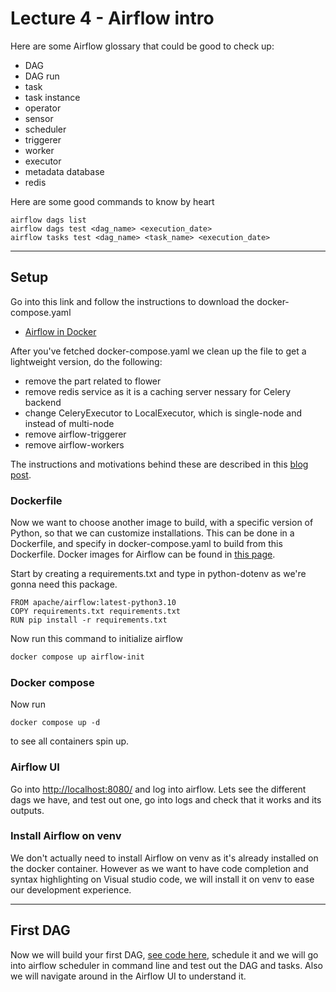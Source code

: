 # Lecture 4 - Airflow intro

Here are some Airflow glossary that could be good to check up:

- DAG
- DAG run
- task
- task instance
- operator
- sensor
- scheduler
- triggerer
- worker
- executor
- metadata database
- redis

Here are some good commands to know by heart 

```
airflow dags list 
airflow dags test <dag_name> <execution_date>
airflow tasks test <dag_name> <task_name> <execution_date>
```

---
## Setup

Go into this link and follow the instructions to download the docker-compose.yaml
- [Airflow in Docker](https://airflow.apache.org/docs/apache-airflow/stable/howto/docker-compose/index.html)

After you've fetched docker-compose.yaml we clean up the file to get a lightweight version, do the following:

- remove the part related to flower
- remove redis service as it is a caching server nessary for Celery backend
- change CeleryExecutor to LocalExecutor, which is single-node and instead of multi-node
- remove airflow-triggerer 
- remove airflow-workers

The instructions and motivations behind these are described in this [blog post](https://datatalks.club/blog/how-to-setup-lightweight-local-version-for-airflow.html).

### Dockerfile

Now we want to choose another image to build, with a specific version of Python, so that we can customize installations. This can be done in a Dockerfile, and specify in docker-compose.yaml to build from this Dockerfile. Docker images for Airflow can be found in [this page](https://airflow.apache.org/docs/docker-stack/index.html).  

Start by creating a requirements.txt and type in python-dotenv as we're gonna need this package. 

```docker
FROM apache/airflow:latest-python3.10
COPY requirements.txt requirements.txt
RUN pip install -r requirements.txt
```

Now run this command to initialize airflow

```bash
docker compose up airflow-init
```

### Docker compose

Now run 

```docker
docker compose up -d 
```

to see all containers spin up. 

### Airflow UI 

Go into [http://localhost:8080/](http://localhost:8080/) and log into airflow. Lets see the different dags we have, and test out one, go into logs and check that it works and its outputs. 

### Install Airflow on venv

We don't actually need to install Airflow on venv as it's already installed on the docker container. However as we want to have code completion and syntax highlighting on Visual studio code, we will install it on venv to ease our development experience. 

--- 
## First DAG

Now we will build your first DAG, [see code here](https://github.com/kokchun/Data-engineering-AI22/tree/main/Lecture-code/Lec4-Airflow_intro), schedule it and we will go into airflow scheduler in command line and test out the DAG and tasks. Also we will navigate around in the Airflow UI to understand it. 




